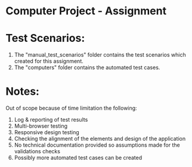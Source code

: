 # Computer Project - Assignment

# Test Scenarios:
1. The "manual_test_scenarios" folder contains the test scenarios which created for this assignment.
2. The "computers" folder contains the automated test cases.

# Notes:
Out of scope because of time limitation the following:
1. Log & reporting of test results
2. Multi-browser testing
3. Responsive design testing
4. Checking the alignment of the elements and design of the application
5. No technical documentation provided so assumptions made for the validations checks
6. Possibly more automated test cases can be created
